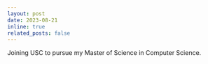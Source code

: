 ```yaml
---
layout: post
date: 2023-08-21
inline: true
related_posts: false
---
```


Joining USC to pursue my Master of Science in Computer Science.
